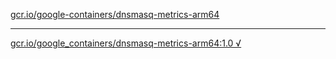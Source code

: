 [gcr.io/google-containers/dnsmasq-metrics-arm64](https://hub.docker.com/r/anjia0532/dnsmasq-metrics-arm64/tags/) 

----
[gcr.io/google_containers/dnsmasq-metrics-arm64:1.0 √](https://hub.docker.com/r/anjia0532/dnsmasq-metrics-arm64/tags/)

